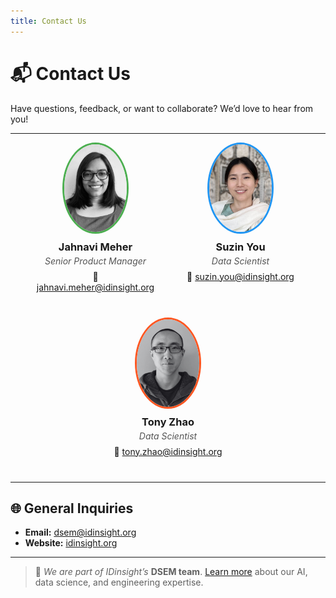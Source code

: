 ```yaml
---
title: Contact Us
---
```


# 📬 Contact Us

Have questions, feedback, or want to collaborate? We’d love to hear from you!

---

<div style="display: flex; flex-wrap: wrap; justify-content: center; gap: 2rem; margin-bottom: 2rem;">

  <!-- Card: Jahnavi Meher -->
  <div style="text-align: center; width: 200px;">
    <img
      src="../images/author-avatars/jahnavi.png"
      alt="Jahnavi Meher"
      style="width: 100px; height: 140px; border-radius: 50%; border: 3px solid #4CAF50; object-fit: cover;"
    >
    <h3 style="margin: 0.5rem 0 0.25rem;">Jahnavi Meher</h3>
    <p style="margin: 0; font-style: italic; color: #555;">Senior Product Manager</p>
    <p style="margin: 0.5rem 0; word-break: break-word; overflow-wrap: anywhere;">
      📧 <a href="mailto:jahnavi.meher@idinsight.org">jahnavi.meher@idinsight.org</a>
    </p>
  </div>

  <!-- Card: Suzin You -->
  <div style="text-align: center; width: 200px;">
    <img
      src="../images/author-avatars/suzin.png"
      alt="Suzin You"
      style="width: 100px; height: 140px; border-radius: 50%; border: 3px solid #2196F3; object-fit: cover;"
    >
    <h3 style="margin: 0.5rem 0 0.25rem;">Suzin You</h3>
    <p style="margin: 0; font-style: italic; color: #555;">Data Scientist</p>
    <p style="margin: 0.5rem 0; word-break: break-word; overflow-wrap: anywhere;">
      📧 <a href="mailto:suzin.you@idinsight.org">suzin.you@idinsight.org</a>
    </p>
  </div>

  <!-- Card: Tony Zhao -->
  <div style="text-align: center; width: 200px;">
    <img
      src="../images/author-avatars/tony.png"
      alt="Tony Zhao"
      style="width: 100px; height: 140px; border-radius: 50%; border: 3px solid #FF5722; object-fit: cover;"
    >
    <h3 style="margin: 0.5rem 0 0.25rem;">Tony Zhao</h3>
    <p style="margin: 0; font-style: italic; color: #555;">Data Scientist</p>
    <p style="margin: 0.5rem 0; word-break: break-word; overflow-wrap: anywhere;">
      📧 <a href="mailto:tony.zhao@idinsight.org">tony.zhao@idinsight.org</a>
    </p>
  </div>

</div>

---

## 🌐 General Inquiries

- **Email:** [dsem@idinsight.org](mailto:dsem@idinsight.org)
- **Website:** [idinsight.org](https://www.idinsight.org)

---

> 📌 *We are part of IDinsight’s* **DSEM team**. [Learn more](https://dsem.idinsight.io/) about our AI, data science, and engineering expertise.
